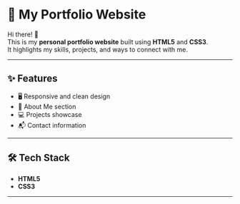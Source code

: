# 💼 My Portfolio Website  

Hi there! 👋  
This is my **personal portfolio website** built using **HTML5** and **CSS3**.  
It highlights my skills, projects, and ways to connect with me.  

---

## ✨ Features
- 🖥️ Responsive and clean design  
- 📄 About Me section  
- 💻 Projects showcase  
- 📬 Contact information  

---

## 🛠️ Tech Stack
- **HTML5**  
- **CSS3**  

---

